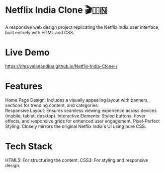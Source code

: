 # Netflix India Clone 🎬🇮🇳
A responsive web design project replicating the Netflix India user interface, built entirely with HTML and CSS.
# Live Demo
https://dhruvalanandkar.github.io/Netflix-India-Clone-/
# Features
Home Page Design: Includes a visually appealing layout with banners, sections for trending content, and categories.  
Responsive Layout: Ensures seamless viewing experience across devices (mobile, tablet, desktop).
Interactive Elements: Styled buttons, hover effects, and responsive grids for enhanced user engagement.
Pixel-Perfect Styling: Closely mirrors the original Netflix India's UI using pure CSS.
# Tech Stack
HTML5: For structuring the content.
CSS3: For styling and responsive design.

